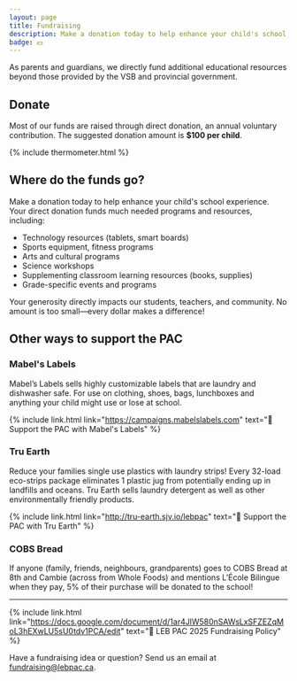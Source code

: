 ```yaml
---
layout: page
title: Fundraising
description: Make a donation today to help enhance your child's school experience. Your direct donation funds much needed programs and resources.
badge: 💵
---
```


As parents and guardians, we directly fund additional educational resources beyond those provided by the VSB and provincial government.

## Donate

Most of our funds are raised through direct donation, an annual voluntary contribution. The suggested donation amount is **$100 per child**.

{% include thermometer.html %}

## Where do the funds go?

Make a donation today to help enhance your child's school experience. Your direct donation funds much needed programs and resources, including:

* Technology resources (tablets, smart boards)
* Sports equipment, fitness programs
* Arts and cultural programs
* Science workshops
* Supplementing classroom learning resources (books, supplies)
* Grade-specific events and programs

Your generosity directly impacts our students, teachers, and community. No amount is too small—every dollar makes a difference!

## Other ways to support the PAC

### Mabel's Labels

Mabel’s Labels sells highly customizable labels that are laundry and dishwasher safe. For use on clothing, shoes, bags, lunchboxes and anything your child might use or lose at school.

{% include link.html link="https://campaigns.mabelslabels.com" text="🔗 Support the PAC with Mabel's Labels" %}

### Tru Earth

Reduce your families single use plastics with laundry strips! Every 32-load eco-strips package eliminates 1 plastic jug from potentially ending up in landfills and oceans. Tru Earth sells laundry detergent as well as other environmentally friendly products.

{% include link.html link="http://tru-earth.sjv.io/lebpac" text="🔗 Support the PAC with Tru Earth" %}

### COBS Bread

If anyone (family, friends, neighbours, grandparents) goes to COBS Bread at 8th and Cambie (across from Whole Foods) and mentions L’École Bilingue when they pay, 5% of their purchase will be donated to the school!

---

{% include link.html link="https://docs.google.com/document/d/1ar4JlW580nSAWsLxSFZEZqMoL3hEXwLU5sU0tdv1PCA/edit" text="📄 LEB PAC 2025 Fundraising Policy" %}

Have a fundraising idea or question? Send us an email at [fundraising@lebpac.ca](mailto:fundraising@lebpac.ca).